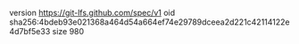 version https://git-lfs.github.com/spec/v1
oid sha256:4bdeb93e021368a464d54a664ef74e29789dceea2d221c42114122e4d7bf5e33
size 980
